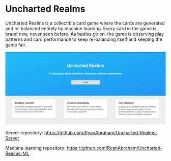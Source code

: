 # Uncharted Realms
Uncharted Realms is a collectible card game where the cards are generated and re-balanced entirely by machine learning. Every card in the game is brand new, never seen before. As battles go on, the game is observing play patterns and card performance to keep re-balancing itself and keeping the game fair.

![Landing Image](https://github.com/RyanAbraham/Uncharted-Realms/blob/master/images/Landing.png "Landing Image")

Server repository: https://github.com/RyanAbraham/Uncharted-Realms-Server

Machine learning repository: https://github.com/RyanAbraham/Uncharted-Realms-ML
